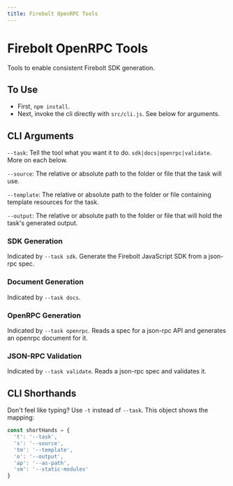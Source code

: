```yaml
---
title: Firebolt OpenRPC Tools
---
```

# Firebolt OpenRPC Tools
Tools to enable consistent Firebolt SDK generation.

## To Use

  - First, `npm install`.
  - Next, invoke the cli directly with `src/cli.js`. See below for arguments.

## CLI Arguments

`--task`: Tell the tool what you want it to do. `sdk|docs|openrpc|validate`. More on each below.

`--source`: The relative or absolute path to the folder or file that the task will use.

`--template`: The relative or absolute path to the folder or file containing template resources for the task.

`--output`: The relative or absolute path to the folder or file that will hold the task's generated output.

### SDK Generation

Indicated by `--task sdk`. Generate the Firebolt JavaScript SDK from a json-rpc spec.

### Document Generation

Indicated by `--task docs`.

### OpenRPC Generation

Indicated by `--task openrpc`. Reads a spec for a json-rpc API and generates an openrpc document for it.

### JSON-RPC Validation

Indicated by `--task validate`. Reads a json-rpc spec and validates it.

## CLI Shorthands

Don't feel like typing? Use `-t` instead of `--task`. This object shows the mapping:

```js
const shortHands = {
  't': '--task',
  's': '--source',
  'tm': '--template',
  'o': '--output',
  'ap': '--as-path',
  'sm': '--static-modules'
}
```

